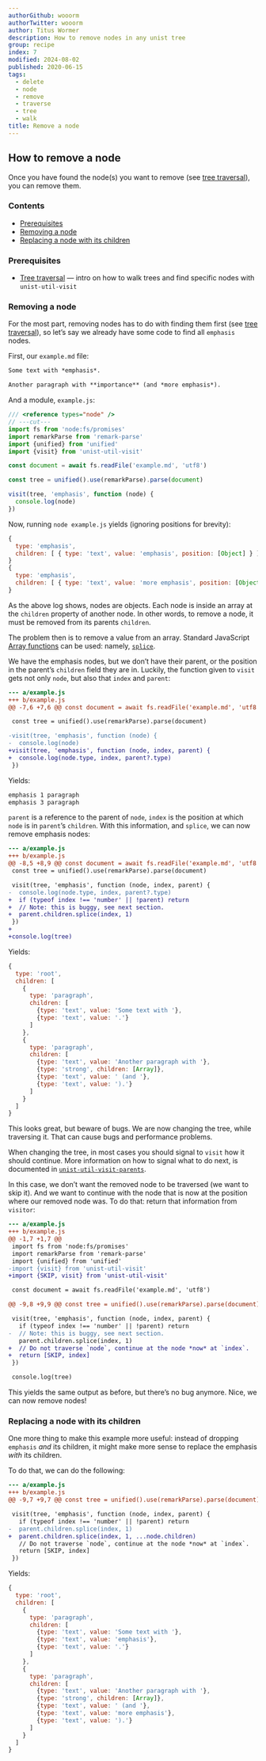 ```yaml
---
authorGithub: wooorm
authorTwitter: wooorm
author: Titus Wormer
description: How to remove nodes in any unist tree
group: recipe
index: 7
modified: 2024-08-02
published: 2020-06-15
tags:
  - delete
  - node
  - remove
  - traverse
  - tree
  - walk
title: Remove a node
---
```


## How to remove a node

Once you have found the node(s) you want to remove
(see [tree traversal][tree-traversal]),
you can remove them.

### Contents

* [Prerequisites](#prerequisites)
* [Removing a node](#removing-a-node)
* [Replacing a node with its children](#replacing-a-node-with-its-children)

### Prerequisites

* [Tree traversal][tree-traversal]
  — intro on how to walk trees and find specific nodes with `unist-util-visit`

### Removing a node

For the most part, removing nodes has to do with finding them first (see [tree
traversal][tree-traversal]), so let’s say we already have some code to find all
`emphasis` nodes.

First, our `example.md` file:

```md
Some text with *emphasis*.

Another paragraph with **importance** (and *more emphasis*).
```

And a module, `example.js`:

```js twoslash
/// <reference types="node" />
// ---cut---
import fs from 'node:fs/promises'
import remarkParse from 'remark-parse'
import {unified} from 'unified'
import {visit} from 'unist-util-visit'

const document = await fs.readFile('example.md', 'utf8')

const tree = unified().use(remarkParse).parse(document)

visit(tree, 'emphasis', function (node) {
  console.log(node)
})
```

Now, running `node example.js` yields (ignoring positions for brevity):

```js
{
  type: 'emphasis',
  children: [ { type: 'text', value: 'emphasis', position: [Object] } ]
}
{
  type: 'emphasis',
  children: [ { type: 'text', value: 'more emphasis', position: [Object] } ]
}
```

As the above log shows, nodes are objects.
Each node is inside an array at the `children` property of another node.
In other words, to remove a node, it must be removed from its parents
`children`.

The problem then is to remove a value from an array.
Standard JavaScript [Array functions][array] can be used: namely,
[`splice`][splice].

We have the emphasis nodes, but we don’t have their parent, or the position in
the parent’s `children` field they are in.
Luckily, the function given to `visit` gets not only `node`, but also that
`index` and `parent`:

```diff
--- a/example.js
+++ b/example.js
@@ -7,6 +7,6 @@ const document = await fs.readFile('example.md', 'utf8')

 const tree = unified().use(remarkParse).parse(document)

-visit(tree, 'emphasis', function (node) {
-  console.log(node)
+visit(tree, 'emphasis', function (node, index, parent) {
+  console.log(node.type, index, parent?.type)
 })
```

Yields:

```txt
emphasis 1 paragraph
emphasis 3 paragraph
```

`parent` is a reference to the parent of `node`, `index` is the position
at which `node` is in `parent`’s `children`.
With this information, and `splice`, we can now remove emphasis nodes:

```diff
--- a/example.js
+++ b/example.js
@@ -8,5 +8,9 @@ const document = await fs.readFile('example.md', 'utf8')
 const tree = unified().use(remarkParse).parse(document)

 visit(tree, 'emphasis', function (node, index, parent) {
-  console.log(node.type, index, parent?.type)
+  if (typeof index !== 'number' || !parent) return
+  // Note: this is buggy, see next section.
+  parent.children.splice(index, 1)
 })
+
+console.log(tree)
```

Yields:

```js
{
  type: 'root',
  children: [
    {
      type: 'paragraph',
      children: [
        {type: 'text', value: 'Some text with '},
        {type: 'text', value: '.'}
      ]
    },
    {
      type: 'paragraph',
      children: [
        {type: 'text', value: 'Another paragraph with '},
        {type: 'strong', children: [Array]},
        {type: 'text', value: ' (and '},
        {type: 'text', value: ').'}
      ]
    }
  ]
}
```

This looks great, but beware of bugs.
We are now changing the tree, while traversing it.
That can cause bugs and performance problems.

When changing the tree, in most cases you should signal to `visit` how it should
continue.
More information on how to signal what to do next, is documented in
[`unist-util-visit-parents`][visit-parents].

In this case, we don’t want the removed node to be traversed (we want to skip
it).
And we want to continue with the node that is now at the position where our
removed node was.
To do that: return that information from `visitor`:

```diff
--- a/example.js
+++ b/example.js
@@ -1,7 +1,7 @@
 import fs from 'node:fs/promises'
 import remarkParse from 'remark-parse'
 import {unified} from 'unified'
-import {visit} from 'unist-util-visit'
+import {SKIP, visit} from 'unist-util-visit'

 const document = await fs.readFile('example.md', 'utf8')

@@ -9,8 +9,9 @@ const tree = unified().use(remarkParse).parse(document)

 visit(tree, 'emphasis', function (node, index, parent) {
   if (typeof index !== 'number' || !parent) return
-  // Note: this is buggy, see next section.
   parent.children.splice(index, 1)
+  // Do not traverse `node`, continue at the node *now* at `index`.
+  return [SKIP, index]
 })

 console.log(tree)
```

This yields the same output as before, but there’s no bug anymore.
Nice, we can now remove nodes!

### Replacing a node with its children

One more thing to make this example more useful: instead of dropping `emphasis`
*and* its children, it might make more sense to replace the emphasis *with* its
children.

To do that, we can do the following:

```diff
--- a/example.js
+++ b/example.js
@@ -9,7 +9,7 @@ const tree = unified().use(remarkParse).parse(document)

 visit(tree, 'emphasis', function (node, index, parent) {
   if (typeof index !== 'number' || !parent) return
-  parent.children.splice(index, 1)
+  parent.children.splice(index, 1, ...node.children)
   // Do not traverse `node`, continue at the node *now* at `index`.
   return [SKIP, index]
 })
```

Yields:

```js
{
  type: 'root',
  children: [
    {
      type: 'paragraph',
      children: [
        {type: 'text', value: 'Some text with '},
        {type: 'text', value: 'emphasis'},
        {type: 'text', value: '.'}
      ]
    },
    {
      type: 'paragraph',
      children: [
        {type: 'text', value: 'Another paragraph with '},
        {type: 'strong', children: [Array]},
        {type: 'text', value: ' (and '},
        {type: 'text', value: 'more emphasis'},
        {type: 'text', value: ').'}
      ]
    }
  ]
}
```

[tree-traversal]: /learn/recipe/tree-traversal/

[array]: https://developer.mozilla.org/docs/JavaScript/Reference/Global_Objects/Array

[splice]: https://developer.mozilla.org/en-US/docs/Web/JavaScript/Reference/Global_Objects/Array/splice

[visit-parents]: https://github.com/syntax-tree/unist-util-visit-parents#visittree-test-visitor-reverse
